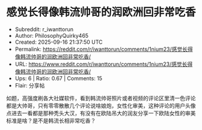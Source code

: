# 感觉长得像韩流帅哥的润欧洲回非常吃香

- Subreddit: r_iwanttorun
- Author: PhilosophyQuirky465
- Created: 2025-09-16 21:37:50 UTC
- Permalink: https://reddit.com/r/iwanttorun/comments/1nium23/感觉长得像韩流帅哥的润欧洲回非常吃香/
- URL: https://www.reddit.com/r/iwanttorun/comments/1nium23/感觉长得像韩流帅哥的润欧洲回非常吃香/
- Ups: 6 | Ratio: 0.67 | Comments: 15
- Flair: 分享帖


如题，高强度刷各大社媒软件，看到韩流帅哥照片或者视频的评论区里清一色评论都是大帅哥，只有零零散散几个评论说啥娘炮，女性化审美，这种评论的用户头像点进去一看都是那种秃头大汉，有没有在欧陆吊大的润友分享一下欧陆女性的审美标准是啥？是不是韩流长相非常吃香？


